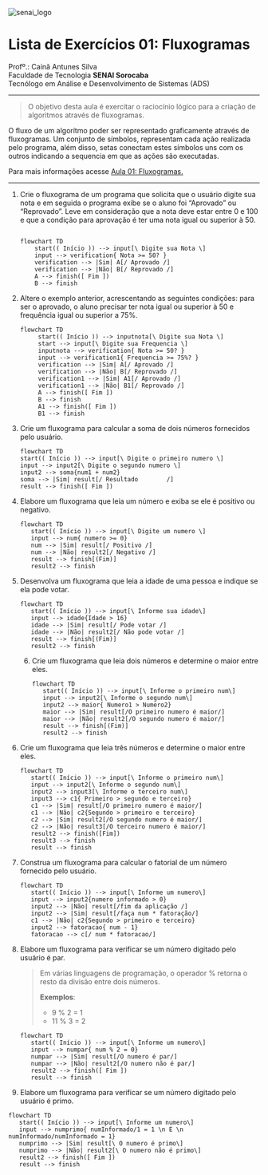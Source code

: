 ![senai_logo](https://transparencia.sp.senai.br/Content/img/logo-senai.png)

# Lista de Exercícios 01: Fluxogramas

Profº.: Cainã Antunes Silva  
Faculdade de Tecnologia **SENAI Sorocaba**  
Tecnólogo em Análise e Desenvolvimento de Sistemas (ADS)
___


> O objetivo desta aula é exercitar o raciocínio lógico para a criação de algoritmos através de fluxogramas.  

O fluxo de um algorítmo poder ser representado graficamente através de fluxogramas. Um conjunto de símbolos, representam cada ação realizada pelo programa, além disso, setas conectam estes símbolos uns com os outros indicando a sequencia em que as ações são executadas.

Para mais informações acesse [Aula 01: Fluxogramas.](https://www.notion.so/cainaantunes/Aula-01-Fluxogramas-188bde521b3b80de90f7dbd9407af71e)

***

1. Crie o fluxograma de um programa que solicita que o usuário digite sua nota e em seguida o programa exibe se o aluno foi “Aprovado” ou “Reprovado”. Leve em consideração que a nota deve estar entre 0 e 100 e que a condição para aprovação é ter uma nota igual ou superior à 50.
   
    ```mermaid
   
    flowchart TD
        start(( Início )) --> input[\ Digite sua Nota \]
        input --> verification{ Nota >= 50? }
        verification --> |Sim| A[/ Aprovado /]
        verification --> |Não| B[/ Reprovado /]
        A --> finish([ Fim ])
        B --> finish
    ```
   
2. Altere o exemplo anterior, acrescentando as seguintes condições: para ser o aprovado, o aluno precisar ter nota igual ou superior à 50 e frequência igual ou superior a 75%.
   
   ```mermaid
   flowchart TD
        start(( Início )) --> inputnota[\ Digite sua Nota \]
        start --> input[\ Digite sua Frequencia \]
        inputnota --> verification{ Nota >= 50? }
        input --> verification1{ Frequencia >= 75%? }
        verification --> |Sim| A[/ Aprovado /]
        verification --> |Não| B[/ Reprovado /]
        verification1 --> |Sim| A1[/ Aprovado /]
        verification1 --> |Não| B1[/ Reprovado /]
        A --> finish([ Fim ])
        B --> finish
        A1 --> finish([ Fim ])
        B1 --> finish
   ```
   
3. Crie um fluxograma para calcular a soma de dois números fornecidos pelo usuário.
   
   ```mermaid
   flowchart TD
   start(( Início )) --> input[\ Digite o primeiro numero \]
   input --> input2[\ Digite o segundo numero \]
   input2 --> soma{num1 + num2}
   soma --> |Sim| result[/ Resultado        /]
   result --> finish([ Fim ])
   ```
   
4. Elabore um fluxograma que leia um número e exiba se ele é positivo ou negativo.
   
   ```mermaid
   flowchart TD
      start(( Início )) --> input[\ Digite um numero \]
      input --> num{ numero >= 0}
      num --> |Sim| result[/ Positivo /]
      num --> |Não| result2[/ Negativo /]
      result --> finish[(Fim)]
      result2 --> finish
   ```
   
5. Desenvolva um fluxograma que leia a idade de uma pessoa e indique se ela pode votar.
   
   ```mermaid
   flowchart TD
      start(( Início )) --> input[\ Informe sua idade\]
      input --> idade{Idade > 16}
      idade --> |Sim| result[/ Pode votar /]
      idade --> |Não| result2[/ Não pode votar /]
      result --> finish[(Fim)]
      result2 --> finish
   ```
   
   6. Crie um fluxograma que leia dois números e determine o maior entre eles.
   
      ```mermaid
      flowchart TD
         start(( Início )) --> input[\ Informe o primeiro num\]
         input --> input2[\ Informe o segundo num\]
         input2 --> maior{ Numero1 > Numero2}
         maior --> |Sim| result[/O primeiro numero é maior/]
         maior --> |Não| result2[/O segundo numero é maior/]
         result --> finish[(Fim)]
         result2 --> finish
      ```
   
7. Crie um fluxograma que leia três números e determine o maior entre eles.
   
   ```mermaid
   flowchart TD
      start(( Início )) --> input[\ Informe o primeiro num\]
      input --> input2[\ Informe o segundo num\]
      input2 --> input3[\ Informe o terceiro num\]
      input3 --> c1{ Primeiro > segundo e terceiro}
      c1 --> |Sim| result[/O primeiro numero é maior/]
      c1 --> |Não| c2{Segundo > primeiro e terceiro}
      c2 --> |Sim| result2[/O segundo numero é maior/]  
      c2 --> |Não| result3[/O terceiro numero é maior/]
      result2 --> finish([Fim])
      result3 --> finish
      result --> finish
   ```
   
8. Construa um fluxograma para calcular o fatorial de um número fornecido pelo usuário.
   
   ```mermaid
   flowchart TD
      start(( Início )) --> input[\ Informe um numero\]
      input --> input2{numero informado > 0}
      input2 --> |Não| result[/fim da aplicação /]
      input2 --> |Sim| result[/faça num * fatoração/]
      c1 --> |Não| c2{Segundo > primeiro e terceiro}
      input2 --> fatoracao{ num - 1}
      fatoracao --> c[/ num * fatoracao/]
   ```
   
9. Elabore um fluxograma para verificar se um número digitado pelo usuário é par.
   
   > Em várias linguagens de programação, o operador % retorna o resto da divisão entre dois números.    
   > 
   >**Exemplos**:  
   > - 9 % 2 = 1  
   > - 11 % 3 = 2
   
   ```mermaid
   flowchart TD
      start(( Início )) --> input[\ Informe um numero\]
      input --> numpar{ num % 2 = 0}
      numpar --> |Sim| result[/O numero é par/]
      numpar --> |Não| result2[/O numero não é par/]
      result2 --> finish([ Fim ])
      result --> finish
   ```
   
10. Elabore um fluxograma para verificar se um número digitado pelo usuário é primo.
   
   ```mermaid
   flowchart TD
      start(( Início )) --> input[\ Informe um numero\]
      input --> numprimo{ numInformado/1 = 1 \n E \n numInformado/numInformado = 1}
      numprimo --> |Sim| result[\ O numero é primo\]
      numprimo --> |Não| result2[\ O numero não é primo\]
      result2 --> finish([ Fim ])
      result --> finish
   ```